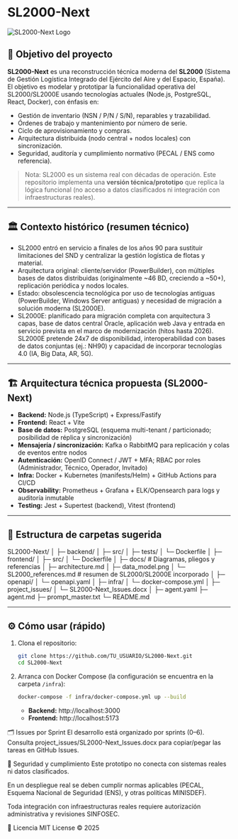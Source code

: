 # SL2000-Next

![SL2000-Next Logo](docs/logo.png)  <!-- opcional si tienes logo -->

## 🚀 Objetivo del proyecto
**SL2000-Next** es una reconstrucción técnica moderna del **SL2000** (Sistema de Gestión Logística Integrado del Ejército del Aire y del Espacio, España).  
El objetivo es modelar y prototipar la funcionalidad operativa del SL2000/SL2000E usando tecnologías actuales (Node.js, PostgreSQL, React, Docker), con énfasis en:

- Gestión de inventario (NSN / P/N / S/N), reparables y trazabilidad.
- Órdenes de trabajo y mantenimiento por número de serie.
- Ciclo de aprovisionamiento y compras.
- Arquitectura distribuida (nodo central + nodos locales) con sincronización.
- Seguridad, auditoría y cumplimiento normativo (PECAL / ENS como referencia).

> Nota: SL2000 es un sistema real con décadas de operación. Este repositorio implementa una **versión técnica/prototipo** que replica la lógica funcional (no acceso a datos clasificados ni integración con infraestructuras reales).

---

## 🏛 Contexto histórico (resumen técnico)
- SL2000 entró en servicio a finales de los años 90 para sustituir limitaciones del SND y centralizar la gestión logística de flotas y material.  
- Arquitectura original: cliente/servidor (PowerBuilder), con múltiples bases de datos distribuidas (originalmente ~46 BD, creciendo a ~50+), replicación periódica y nodos locales.  
- Estado: obsolescencia tecnológica por uso de tecnologías antiguas (PowerBuilder, Windows Server antiguas) y necesidad de migración a solución moderna (SL2000E).  
- SL2000E: planificado para migración completa con arquitectura 3 capas, base de datos central Oracle, aplicación web Java y entrada en servicio prevista en el marco de modernización (hitos hasta 2026). SL2000E pretende 24x7 de disponibilidad, interoperabilidad con bases de datos conjuntas (ej.: NH90) y capacidad de incorporar tecnologías 4.0 (IA, Big Data, AR, 5G).

---

## 🏗️ Arquitectura técnica propuesta (SL2000-Next)
- **Backend:** Node.js (TypeScript) + Express/Fastify  
- **Frontend:** React + Vite  
- **Base de datos:** PostgreSQL (esquema multi-tenant / particionado; posibilidad de réplica y sincronización)  
- **Mensajería / sincronización:** Kafka o RabbitMQ para replicación y colas de eventos entre nodos  
- **Autenticación:** OpenID Connect / JWT + MFA; RBAC por roles (Administrador, Técnico, Operador, Invitado)  
- **Infra:** Docker + Kubernetes (manifests/Helm) + GitHub Actions para CI/CD  
- **Observability:** Prometheus + Grafana + ELK/Opensearch para logs y auditoría inmutable  
- **Testing:** Jest + Supertest (backend), Vitest (frontend)

---

## 📂 Estructura de carpetas sugerida
SL2000-Next/
│
├─ backend/
│ ├─ src/
│ ├─ tests/
│ └─ Dockerfile
│
├─ frontend/
│ ├─ src/
│ └─ Dockerfile
│
├─ docs/ # Diagramas, pliegos y referencias
│ ├─ architecture.md
│ ├─ data_model.png
│ └─ SL2000_references.md # resumen de SL2000/SL2000E incorporado
│
├─ openapi/
│ └─ openapi.yaml
│
├─ infra/
│ └─ docker-compose.yml
│
├─ project_issues/
│ └─ SL2000-Next_Issues.docx
│
├─ agent.yaml
├─ agent.md
├─ prompt_master.txt
└─ README.md


---

## ⚙️ Cómo usar (rápido)
1. Clona el repositorio:
   ```bash
   git clone https://github.com/TU_USUARIO/SL2000-Next.git
   cd SL2000-Next
   ```
2. Arranca con Docker Compose (la configuración se encuentra en la carpeta `/infra`):
   ```bash
   docker-compose -f infra/docker-compose.yml up --build
   ```
   - **Backend:** http://localhost:3000
   - **Frontend:** http://localhost:5173

🗂 Issues por Sprint
El desarrollo está organizado por sprints (0–6). Consulta project_issues/SL2000-Next_Issues.docx para copiar/pegar las tareas en GitHub Issues.

🔐 Seguridad y cumplimiento
Este prototipo no conecta con sistemas reales ni datos clasificados.

En un despliegue real se deben cumplir normas aplicables (PECAL, Esquema Nacional de Seguridad (ENS), y otras políticas MINISDEF).

Toda integración con infraestructuras reales requiere autorización administrativa y revisiones SINFOSEC.

📜 Licencia
MIT License © 2025
